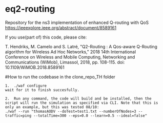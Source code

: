 # eq2-routing
Repository for the ns3 implementation of enhanced Q-routing with QoS https://ieeexplore.ieee.org/abstract/document/8589161

If you use(part of) this code, please cite:

T. Hendriks, M. Camelo and S. Latré, "Q2-Routing : A Qos-aware Q-Routing algorithm for Wireless Ad Hoc Networks," 2018 14th International Conference on Wireless and Mobile Computing, Networking and Communications (WiMob), Limassol, 2018, pp. 108-115.
doi: 10.1109/WiMOB.2018.8589161

#How to run the codebase in the clone_repo_TH folder

	1.	./waf configure 
	wait for it to finish succesfully.

	2.	Run any command, the code will build and be installed, then the script will run the simulation as specified via CLI. Note that this is only an example, but this was tested 08/10:
	./waf --run "thomasAODV --doTest=test1.txt --numberOfNodes=3 --traffic=ping --totalTime=300 --eps=0.0 --learn=0.5 --ideal=false"


